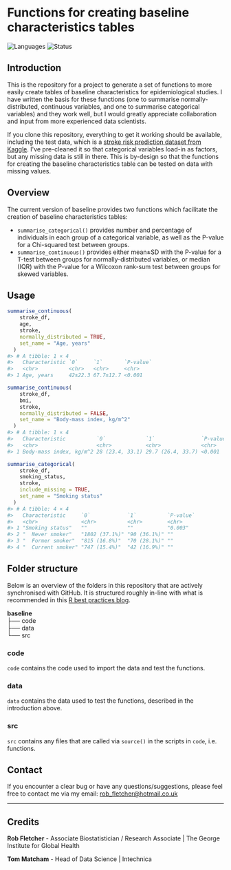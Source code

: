 # Functions for creating baseline characteristics tables

<!-- badges: start -->
![Languages](https://img.shields.io/badge/Languages-R-6498d3)
![Status](https://img.shields.io/badge/Status-In--Development-orange)
<!-- badges: end -->

## Introduction

This is the repository for a project to generate a set of functions to more easily create tables of baseline characteristics for epidemiological studies. I have written the basis for these functions (one to summarise normally-distributed, continuous variables, and one to summarise categorical variables) and they work well, but I would greatly appreciate collaboration and input from more experienced data scientists.

If you clone this repository, everything to get it working should be available, including the test data, which is a [stroke risk prediction dataset from Kaggle](https://www.kaggle.com/fedesoriano/stroke-prediction-dataset). I've pre-cleaned it so that categorical variables load-in as factors, but any missing data is still in there. This is by-design so that the functions for creating the baseline characteristics table can be tested on data with missing values.

## Overview

The current version of baseline provides two functions which facilitate the creation of baseline characteristics tables:

  - `summarise_categorical()` provides number and percentage of individuals in each group of a categorical  variable, as well as the P-value for a Chi-squared test between groups.
  - `summarise_continuous()` provides either mean±SD with the P-value for a T-test between groups for normally-distributed variables, or median (IQR) with the P-value for a Wilcoxon rank-sum test between groups for skewed variables.

## Usage

``` r
summarise_continuous(
    stroke_df, 
    age, 
    stroke, 
    normally_distributed = TRUE,
    set_name = "Age, years"
  )
#> # A tibble: 1 × 4
#>   Characteristic `0`     `1`       `P-value`
#>   <chr>          <chr>   <chr>     <chr>    
#> 1 Age, years     42±22.3 67.7±12.7 <0.001 

summarise_continuous(
    stroke_df, 
    bmi, 
    stroke, 
    normally_distributed = FALSE,
    set_name = "Body-mass index, kg/m^2"
  )
#> # A tibble: 1 × 4
#>   Characteristic          `0`             `1`               `P-value`
#>   <chr>                   <chr>           <chr>             <chr>    
#> 1 Body-mass index, kg/m^2 28 (23.4, 33.1) 29.7 (26.4, 33.7) <0.001 

summarise_categorical(
    stroke_df, 
    smoking_status, 
    stroke, 
    include_missing = TRUE,
    set_name = "Smoking status"
  )
#> # A tibble: 4 × 4
#>   Characteristic     `0`            `1`          `P-value`
#>   <chr>              <chr>          <chr>        <chr>    
#> 1 "Smoking status"   ""             ""           "0.003"  
#> 2 "  Never smoker"   "1802 (37.1%)" "90 (36.1%)" ""       
#> 3 "  Former smoker"  "815 (16.8%)"  "70 (28.1%)" ""       
#> 4 "  Current smoker" "747 (15.4%)"  "42 (16.9%)" ""       
```

## Folder structure

Below is an overview of the folders in this repository that are actively synchronised with GitHub. It is structured roughly in-line with what is recommended in this [R best practices blog](https://kdestasio.github.io/post/r_best_practices/).

**baseline**   
     ├── code  
     ├── data  
     └── src  

### code

`code` contains the code used to import the data and test the functions.

### data

`data` contains the data used to test the functions, described in the introduction above.

### src

`src` contains any files that are called via `source()` in the scripts in `code`, i.e. functions.

## Contact

If you encounter a clear bug or have any questions/suggestions, please feel free to contact me via my email: [rob_fletcher@hotmail.co.uk](mailto:rob_fletcher@hotmail.co.uk?subject=Inquiry)

-----

## Credits

**Rob Fletcher** - Associate Biostatistician / Research Associate | The George Institute for Global Health

**Tom Matcham** - Head of Data Science | Intechnica
